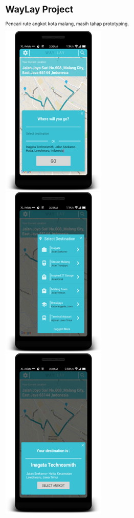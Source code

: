 
# WayLay Project
Pencari rute angkot kota malang, masih tahap prototyping.

<img alt="Home Menu" 
       src="https://raw.githubusercontent.com/mnafian/WayLay/master/device-2016-01-08-033124.png" width="300" height="500"/>
<img alt="Menu List" 
       src="https://raw.githubusercontent.com/mnafian/WayLay/master/device-2016-01-08-033208.png" width="300" height="500"/>
<img alt="Detail" 
       src="https://raw.githubusercontent.com/mnafian/WayLay/master/device-2016-01-08-033301.png" width="300" height="500"/>